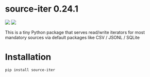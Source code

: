 # source-iter 0.24.1
![](https://img.shields.io/badge/Python-3.9-brightgreen.svg)
[![](https://colab.research.google.com/assets/colab-badge.svg)](https://github.com/nicolay-r/source-iter/blob/master/source_iter_tutorial.ipynb)


This is a tiny Python package that serves read/write iterators for most mandatory sources via default packages like CSV / JSONL / SQLite

# Installation

```bash
pip install source-iter 
```